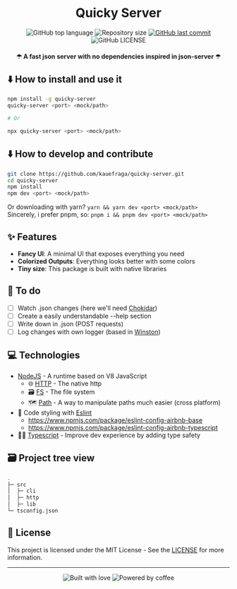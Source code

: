 <h1 align="center">Quicky Server</h1>

<p align="center">
  <img
    alt="GitHub top language"
    src="https://img.shields.io/github/languages/top/kauefraga/quicky-server.svg"
  />
  <img
    alt="Repository size"
    src="https://img.shields.io/github/repo-size/kauefraga/quicky-server.svg"
  />
  <a href="https://github.com/kauefraga/quicky-server/commits/main">
    <img
      alt="GitHub last commit"
      src="https://img.shields.io/github/last-commit/kauefraga/quicky-server.svg"
    />
  </a>
  <img
    alt="GitHub LICENSE"
    src="https://img.shields.io/github/license/kauefraga/quicky-server.svg"
  />
</p>

<h4 align="center">☂ A fast json server with no dependencies inspired in json-server ☂</h4>

## ⬇️ How to install and use it

```bash
npm install -g quicky-server
quicky-server <port> <mock/path>

# Or

npx quicky-server <port> <mock/path>
```

## ⬇️ How to develop and contribute

```bash
git clone https://github.com/kauefraga/quicky-server.git
cd quicky-server
npm install
npm dev <port> <mock/path>
```
Or downloading with yarn? `yarn && yarn dev <port> <mock/path>`
<br/>
Sincerely, i prefer pnpm, so: `pnpm i && pnpm dev <port> <mock/path>`

## ✨ Features

- **Fancy UI**: A minimal UI that exposes everything you need
- **Colorized Outputs**: Everything looks better with some colors
- **Tiny size**: This package is built with native libraries

## 📑 To do

- [ ] Watch .json changes (here we'll need [Chokidar](https://www.npmjs.com/package/chokidar))
- [ ] Create a easily understandable --help section
- [ ] Write down in .json (POST requests)
- [ ] Log changes with own logger (based in [Winston](https://www.npmjs.com/package/winston))

## 💻 Technologies

- [NodeJS](https://nodejs.org) - A runtime based on V8 JavaScript
  - 🌐 [HTTP](https://nodejs.org/api/http.html) - The native http
  - 🗃 [FS](https://nodejs.org/api/fs.html) - The file system
  - 🗺 [Path](https://nodejs.org/api/path.html) - A way to manipulate paths much easier (cross platform)
- 💄 Code styling with [Eslint](https://eslint.org)
  - https://www.npmjs.com/package/eslint-config-airbnb-base
  - https://www.npmjs.com/package/eslint-config-airbnb-typescript
- 🧑‍💻 [Typescript](https://www.typescriptlang.org) - Improve dev experience by adding type safety

## 🗃 Project tree view

```bash
.
├─ src
│  ├─ cli
│  ├─ http
│  ├─ lib
└─ tsconfig.json
```

## 📝 License

This project is licensed under the MIT License - See the [LICENSE](https://github.com/kauefraga/quicky-server/blob/main/LICENSE) for more information.

---

<div align="center" display="flex">
  <img alt="Built with love" src="https://forthebadge.com/images/badges/built-with-love.svg">
  <img alt="Powered by coffee" src="https://forthebadge.com/images/badges/powered-by-coffee.svg">
</div>
